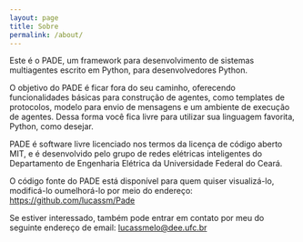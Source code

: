 ```yaml
---
layout: page
title: Sobre
permalink: /about/
---
```


Este é o PADE, um framework para desenvolvimento de sistemas multiagentes escrito em Python, para desenvolvedores Python.

O objetivo do PADE é ficar fora do seu caminho, oferecendo funcionalidades básicas para construção de agentes, como templates de protocolos, modelo para envio de mensagens e um ambiente de execução de agentes. Dessa forma você fica livre para utilizar sua linguagem favorita, Python, como desejar.

PADE é software livre licenciado nos termos da licença de código aberto MIT, e é desenvolvido pelo grupo de redes elétricas inteligentes do Departamento de Engenharia Elétrica da Universidade Federal do Ceará.

O código fonte do PADE está disponível para quem quiser visualizá-lo, modificá-lo oumelhorá-lo por meio do endereço: <https://github.com/lucassm/Pade>

Se estiver interessado, também pode entrar em contato por meu do seguinte endereço de email: <lucassmelo@dee.ufc.br>